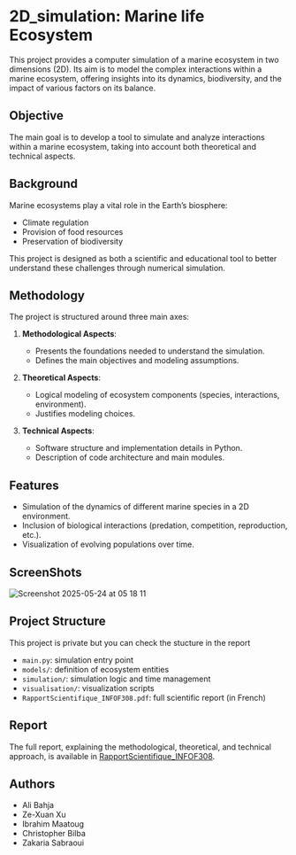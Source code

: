 # 2D_simulation: Marine life Ecosystem

This project provides a computer simulation of a marine ecosystem in two dimensions (2D). Its aim is to model the complex interactions within a marine ecosystem, offering insights into its dynamics, biodiversity, and the impact of various factors on its balance.

## Objective

The main goal is to develop a tool to simulate and analyze interactions within a marine ecosystem, taking into account both theoretical and technical aspects.

## Background

Marine ecosystems play a vital role in the Earth’s biosphere:
- Climate regulation
- Provision of food resources
- Preservation of biodiversity

This project is designed as both a scientific and educational tool to better understand these challenges through numerical simulation.

## Methodology

The project is structured around three main axes:

1. **Methodological Aspects**:  
   - Presents the foundations needed to understand the simulation.
   - Defines the main objectives and modeling assumptions.

2. **Theoretical Aspects**:  
   - Logical modeling of ecosystem components (species, interactions, environment).
   - Justifies modeling choices.

3. **Technical Aspects**:  
   - Software structure and implementation details in Python.
   - Description of code architecture and main modules.

## Features

- Simulation of the dynamics of different marine species in a 2D environment.
- Inclusion of biological interactions (predation, competition, reproduction, etc.).
- Visualization of evolving populations over time.

## ScreenShots
![Screenshot 2025-05-24 at 05 18 11](https://github.com/user-attachments/assets/98aafaba-b9eb-462c-9898-55cf4b90cd38)



## Project Structure
This project is private but you can check the stucture in the report
- `main.py`: simulation entry point
- `models/`: definition of ecosystem entities
- `simulation/`: simulation logic and time management
- `visualisation/`: visualization scripts
- `RapportScientifique_INFOF308.pdf`: full scientific report (in French)

## Report

The full report, explaining the methodological, theoretical, and technical approach, is available in [RapportScientifique_INFOF308](./RapportScientifique_INFOF308.pdf).

## Authors

- Ali Bahja
- Ze-Xuan Xu
- Ibrahim Maatoug
- Christopher Bilba
- Zakaria Sabraoui 

